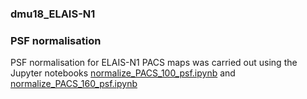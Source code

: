 ### dmu18_ELAIS-N1

### PSF normalisation
PSF normalisation for ELAIS-N1 PACS maps was carried out using the Jupyter notebooks 
[normalize_PACS_100_psf.ipynb](./normalize_PACS_100_psf.ipynb) and [normalize_PACS_160_psf.ipynb](./normalize_PACS_160_psf.ipynb)